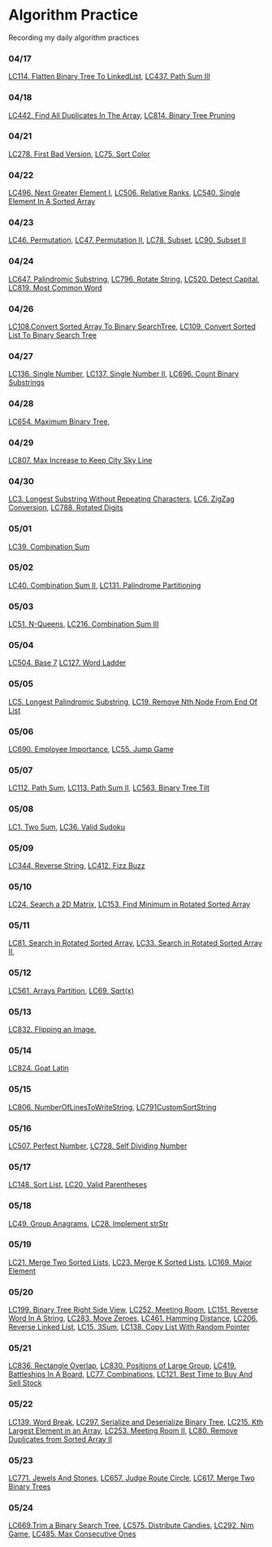 # Algorithm Practice
Recording my daily algorithm practices 

### 04/17
[LC114. Flatten Binary Tree To LinkedList](https://github.com/Chloejia123/AlgoPractice/blob/master/src/main/java/LC114FlattenBinaryTreeToLinkedList.java), [LC437. Path Sum III](https://github.com/Chloejia123/AlgoPractice/blob/master/src/main/java/LC437PathSumIII.java)
### 04/18
[LC442. Find All Duplicates In The Array](https://github.com/Chloejia123/AlgoPractice/blob/master/src/main/java/LC442FindAllDuplicatesInTheArray.java), [LC814. Binary Tree Pruning](https://github.com/Chloejia123/AlgoPractice/blob/master/src/main/java/LC814BinaryTreePruning.java)
### 04/21
[LC278. First Bad Version](https://github.com/Chloejia123/AlgoPractice/blob/master/src/main/java/LC278FirstBadVersion.java), 
[LC75. Sort Color](https://github.com/Chloejia123/AlgoPractice/blob/master/src/main/java/LC75SortColor.java)
### 04/22
[LC496. Next Greater Element I](https://github.com/Chloejia123/AlgoPractice/blob/master/src/main/java/LC496NextGreaterElementI.java), [LC506. Relative Ranks](https://github.com/Chloejia123/AlgoPractice/blob/master/src/main/java/LC506RelativeRanks.java), [LC540. Single Element In A Sorted Array](https://github.com/Chloejia123/AlgoPractice/blob/master/src/main/java/LC506RelativeRanks.java)
### 04/23
[LC46. Permutation](https://github.com/Chloejia123/AlgoPractice/blob/master/src/main/java/LC46Permutation.java), [LC47. Permutation II](https://github.com/Chloejia123/AlgoPractice/blob/master/src/main/java/LC47PermutationII.java), [LC78. Subset](https://github.com/Chloejia123/AlgoPractice/blob/master/src/main/java/LC78Subsets.java), [LC90. Subset II](https://github.com/Chloejia123/AlgoPractice/blob/master/src/main/java/LC90SubsetsII.java)
### 04/24
[LC647. Palindromic Substring](./src/main/java/LC647PalindromicSubstring.java), 
[LC796. Rotate String](./src/main/java/LC796RotateString.java), 
[LC520. Detect Capital](./src/main/java/LC520DetectCapital.java), 
[LC819. Most Common Word](./src/main/java/LC819MostCommonWord.java)
### 04/26
[LC108.Convert Sorted Array To Binary SearchTree](https://github.com/Chloejia123/AlgoPractice/blob/master/src/main/java/LC108ConvertSortedArrayToBinarySearchTree.java), [LC109. Convert Sorted List To Binary Search Tree](https://github.com/Chloejia123/AlgoPractice/blob/master/src/main/java/LC109ConvertSortedListToBinarySearchTree.java)
### 04/27
[LC136. Single Number](https://github.com/Chloejia123/AlgoPractice/blob/master/src/main/java/LC136SingleNumber.java),
[LC137. Single Number II](https://github.com/Chloejia123/AlgoPractice/blob/master/src/main/java/LC137SingleNumberII.java),
[LC696. Count Binary Substrings](https://github.com/Chloejia123/AlgoPractice/blob/master/src/main/java/LC696CountBinarySubstrings.java)
### 04/28
[LC654. Maximum Binary Tree](./src/main/java/LC654MaximumBinaryTree.java), 
### 04/29
[LC807. Max Increase to Keep City Sky Line](./src/main/java/LC807MaxIncreasetoKeepCitySkyline.java)
### 04/30
[LC3. Longest Substring Without Repeating Characters](./src/main/java/LC3LongestSubstringWithoutRepeatingCharacters.java),
[LC6. ZigZag Conversion](./src/main/java/LC6ZigZagConversion.java),
[LC788. Rotated Digits](./src/main/java/LC788RotatedDigits.java)
### 05/01
[LC39. Combination Sum](./src/main/java/LC39CombinationSum.java)
### 05/02
[LC40. Combination Sum II](./src/main/java/LC40CombinationSumII.java),
[LC131. Palindrome Partitioning](./src/main/java/LC131PalindromePartitioning.java)
### 05/03
[LC51. N-Queens](./src/main/java/LC51NQueens.java),
[LC216. Combination Sum III](./src/main/java/LC216CombinationSumIII.java)
### 05/04
[LC504. Base 7](./src/main/java/LC504Base7.java)
[LC127. Word Ladder](./src/main/java/LC127WordLadder.java)
### 05/05
[LC5. Longest Palindromic Substring](./src/main/java/LC5LongestPalindromicSubstring.java),
[LC19. Remove Nth Node From End Of List](./src/main/java/LC19RemoveNthNodeFromEndOfList.java)
### 05/06
[LC690. Employee Importance](./src/main/java/LC690EmployeeImportance.java),
[LC55. Jump Game](./src/main/java/LC55JumpGame.java)
### 05/07
[LC112. Path Sum](./src/main/java/LC112PathSum.java),
[LC113. Path Sum II](./src/main/java/LC113PathSumII.java),
[LC563. Binary Tree Tilt](./src/main/java/LC563BinaryTreeTilt.java)
### 05/08
[LC1. Two Sum](./src/main/java/LC1TwoSum.java),
[LC36. Valid Sudoku](./src/main/java/LC36ValidSudoku.java)
### 05/09
[LC344. Reverse String](./src/main/java/LC344ReverseString.java),
[LC412. Fizz Buzz](./src/main/java/LC412FizzBuzz.java)
### 05/10
[LC24. Search a 2D Matrix](./src/main/java/LC24SearchA2DMatrix.java),
[LC153. Find Minimum in Rotated Sorted Array](./src/main/java/LC153FindMinimumInRotatedSortedArray.java)
### 05/11
[LC81. Search in Rotated Sorted Array](./src/main/java/LC81SearchInRotatedSortedArray.java),
[LC33. Search in Rotated Sorted Array II](./src/main/java/LC33SearchInRotatedSortedArray.java),
### 05/12
[LC561. Arrays Partition](./src/main/java/LC561ArraysPartition.java),
[LC69. Sqrt(x)](./src/main/java/LC69SqrtX.java)
### 05/13
[LC832. Flipping an Image](./src/main/java/LC832FlippingAnImage.java),
### 05/14
[LC824. Goat Latin](./src/main/java/LC824GoatLatin.java)
### 05/15
[LC806. NumberOfLinesToWriteString](./src/main/java/LC806NumberOfLinesToWriteString.java),
[LC791CustomSortString](./src/main/java/LC791CustomSortString.java)
### 05/16
[LC507. Perfect Number](./src/main/java/LC507PerfectNumber.java),
[LC728. Self Dividing Number](./src/main/java/LC728SelfDividingNumber.java)
### 05/17
[LC148. Sort List](./src/main/java/LC148SortList.java),
[LC20. Valid Parentheses](./src/main/java/LC20ValidParentheses.java)
### 05/18
[LC49. Group Anagrams](./src/main/java/LC49GroupAnagrams.java),
[LC28. Implement strStr](./src/main/java/LC28ImplementStrStr.java)
### 05/19
[LC21. Merge Two Sorted Lists](./src/main/java/LC21MergeTwoSortedList.java),
[LC23. Merge K Sorted Lists](./src/main/java/LC23MergeKSortedLists.java),
[LC169. Major Element](./src/main/java/LC169MajorElement.java)
### 05/20
[LC199. Binary Tree Right Side View](./src/main/java/LC199BinaryTreeRightSideView.java),
[LC252. Meeting Room](./src/main/java/LC252MeetingRoom.java),
[LC151. Reverse Word In A String](./src/main/java/LC151ReverseWordInAString.java),
[LC283. Move Zeroes](./src/main/java/LC283MoveZeroes.java),
[LC461. Hamming Distance](./src/main/java/LC461HammingDistance.java),
[LC206. Reverse Linked List](./src/main/java/LC206ReverseLinkedList.java),
[LC15. 3Sum](./src/main/java/LC153Sum.java),
[LC138. Copy List With Random Pointer](./src/main/java/LC138CopyListWithRandomPointer.java)
### 05/21
[LC836. Rectangle Overlap](./src/main/java/LC836RectangleOverlap.java),
[LC830. Positions of Large Group](./src/main/java/LC830PositionsOfLargeGroup.java),
[LC419. Battleships In A Board](./src/main/java/LC419BattleshipsInABoard.java),
[LC77. Combinations](./src/main/java/LC77Combinations.java),
[LC121. Best Time to Buy And Sell Stock](./src/main/java/LC121BestTimeToBuyAndSellStock.java)
### 05/22
[LC139. Word Break](./src/main/java/LC139WordBreak.java),
[LC297. Serialize and Deserialize Binary Tree](./src/main/java/LC297SerializeAndDeserializeBinaryTree.java),
[LC215. Kth Largest Element in an Array](./src/main/java/LC215KthLargestElementInAnArray.java),
[LC253. Meeting Room II](./src/main/java/LC253MeetingRoomII.java),
[LC80. Remove Duplicates from Sorted Array II](./src/main/java/LC806NumberOfLinesToWriteString.java)
### 05/23
[LC771. Jewels And Stones](./src/main/java/LC771JewelsAndStones.java),
[LC657. Judge Route Circle](./src/main/java/LC657JudgeRouteCircle.java),
[LC617. Merge Two Binary Trees](./src/main/java/LC617MergeTwoBinaryTrees.java)
### 05/24
[LC669.Trim a Binary Search Tree](./src/main/java/LC669TrimABinayTree.java),
[LC575. Distribute Candies](./src/main/java/LC575DistributeCandies.java),
[LC292. Nim Game](./src/main/java/LC292NimGame.java),
[LC485. Max Consecutive Ones](./src/main/java/LC485MaxConsecutiveOnes.java)

